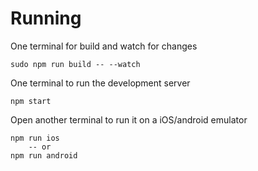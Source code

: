 # Running

One terminal for build and watch for changes<br>

    sudo npm run build -- --watch

One terminal to run the development server<br>

    npm start

Open another terminal to run it on a iOS/android emulator<br>

    npm run ios 
        -- or 
    npm run android 
